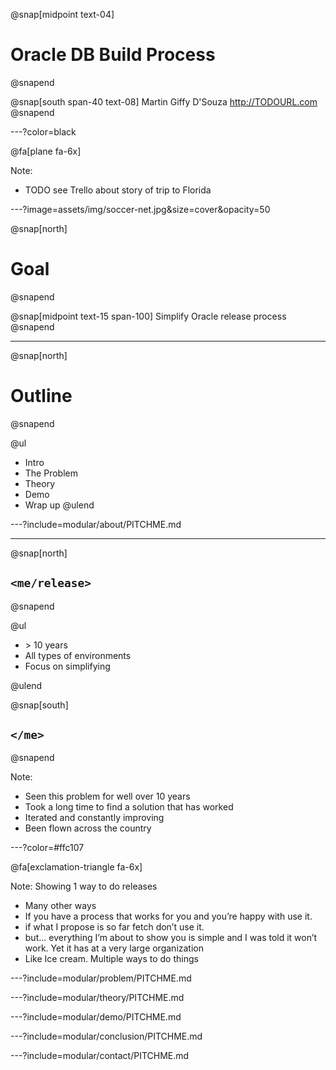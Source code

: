 @snap[midpoint text-04]
# Oracle DB Build Process
@snapend

@snap[south span-40 text-08]
Martin Giffy D'Souza
http://TODOURL.com
@snapend


---?color=black

@fa[plane fa-6x]

Note:
- TODO see Trello about story of trip to Florida


---?image=assets/img/soccer-net.jpg&size=cover&opacity=50

@snap[north]
# Goal
@snapend

@snap[midpoint text-15 span-100]
Simplify Oracle release process
@snapend


---

@snap[north]
# Outline
@snapend


@ul[](false)
- Intro
- The Problem
- Theory
- Demo
- Wrap up
@ulend


---?include=modular/about/PITCHME.md

---

@snap[north]
## `<me/release>`
@snapend


@ul[](false)

- &gt; 10 years
- All types of environments
- Focus on simplifying 

@ulend

@snap[south]
## `</me>`
@snapend

Note:
- Seen this problem for well over 10 years
- Took a long time to find a solution that has worked
- Iterated and constantly improving
- Been flown across the country

---?color=#ffc107

@fa[exclamation-triangle fa-6x]


Note:
Showing 1 way to do releases
- Many other ways
- If you have a process that works for you and you’re happy with use it.
- if what I propose is so far fetch don’t use it.
- but... everything I’m about to show you is simple and I was told it won’t work. Yet it has at a very large organization
- Like Ice cream. Multiple ways to do things


---?include=modular/problem/PITCHME.md

---?include=modular/theory/PITCHME.md

---?include=modular/demo/PITCHME.md

---?include=modular/conclusion/PITCHME.md

---?include=modular/contact/PITCHME.md
